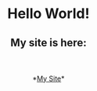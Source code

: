 
# <p align="center"> Hello World! </p>

## <p align="center"> My site is here: </p> 
<br>
<p align="center">*<a href="https://luffinage.github.io/Home_Page.html">My Site</a>* </p> 



